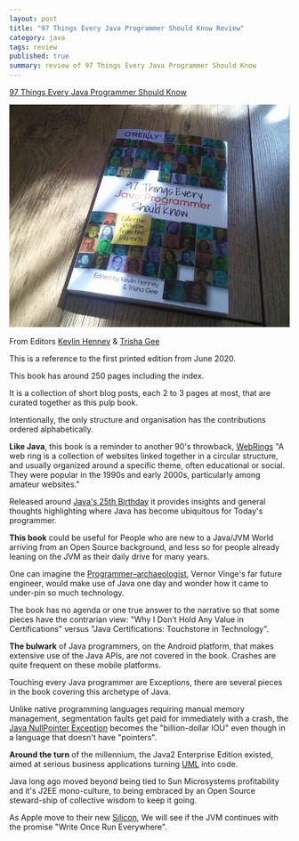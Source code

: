 ```yaml
---
layout: post
title: "97 Things Every Java Programmer Should Know Review"
category: java
tags: review
published: true
summary: review of 97 Things Every Java Programmer Should Know
---
```


[97 Things Every Java Programmer Should Know](https://www.oreilly.com/library/view/97-things-every/9781491952689/)

![97 Things Every Java Programmer Should Know](/public/97-things-java.jpg)

From Editors [Kevlin Henney](https://www.oreilly.com/people/kevlin-henney/) & [Trisha Gee](https://www.oreilly.com/people/trisha-gee/)

This is a reference to the first printed edition from June 2020.

This book has around 250 pages including the index.

It is a collection of short blog posts, each 2 to 3 pages at most, that are curated together as this pulp book.
  
Intentionally, the only structure and organisation has the contributions ordered alphabetically.
 
**Like Java**, this book is a reminder to another 90's throwback, [WebRings](https://en.wikipedia.org/wiki/Webring)
"A web ring is a collection of websites linked together in a circular structure, and usually organized around a specific theme, often educational or social. They were popular in the 1990s and early 2000s, particularly among amateur websites."

Released around [Java's 25th Birthday](https://www.youtube.com/watch?v=KA8gI5e16L0) it provides insights and general thoughts highlighting where Java has become ubiquitous for Today's programmer.  

**This book** could be useful for People who are new to a Java/JVM World arriving from an Open Source background, and less so for people already leaning on the JVM as their daily drive for many years.

One can imagine the [Programmer–archaeologist](https://en.wikipedia.org/wiki/Software_archaeology), Vernor Vinge's far future engineer, would make use of Java one day and wonder how it came to under-pin so much technology.

The book has no agenda or one true answer to the narrative so that some pieces have the contrarian view: "Why I Don’t Hold Any Value in Certifications" versus "Java Certifications: Touchstone in Technology".

**The bulwark** of Java programmers, on the Android platform, that makes extensive use of the Java APIs, are not covered in the book. Crashes are quite frequent on these mobile platforms.

Touching every Java programmer are Exceptions, there are several pieces in the book covering this archetype of Java.

Unlike native programming languages requiring manual memory management, segmentation faults get paid for immediately with a crash, the [Java NullPointer Exception](https://fosdem.org/2020/schedule/event/npes/) becomes the "billion-dollar IOU" even though in a language that doesn't have "pointers".

**Around the turn** of the millennium, the Java2 Enterprise Edition existed, aimed at serious business applications turning [UML](https://en.wikipedia.org/wiki/Unified_Modeling_Language) into code.

Java long ago moved beyond being tied to Sun Microsystems profitability and it's J2EE mono-culture, to being embraced by an Open Source steward-ship of collective wisdom to keep it going.

As Apple move to their new [Silicon](https://www.apple.com/newsroom/2020/06/apple-announces-mac-transition-to-apple-silicon/), We will see if the JVM continues with the promise "Write Once Run Everywhere".
